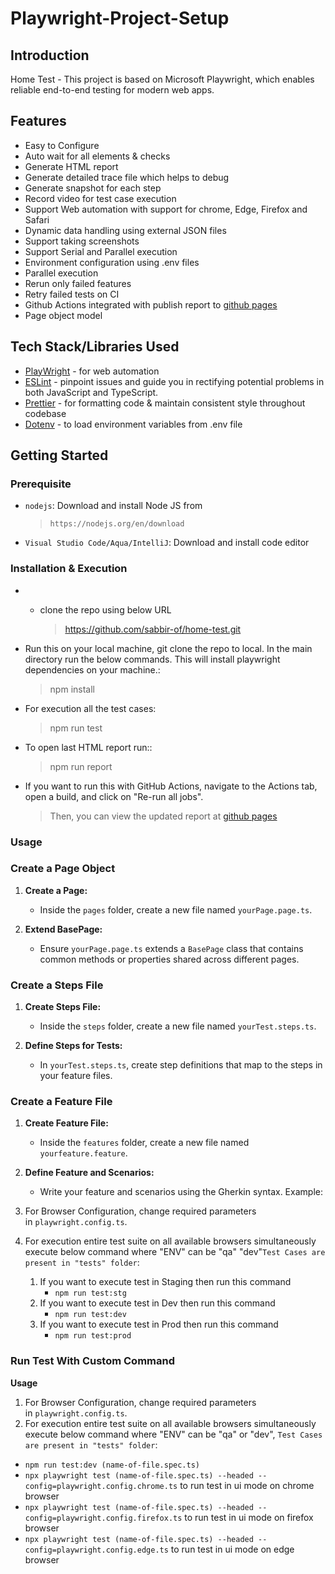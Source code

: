 <h1 text-align="center">Playwright-Project-Setup</h1>

## Introduction

Home Test - This project is based on Microsoft Playwright, which enables reliable end-to-end testing for modern web apps.


## Features

- Easy to Configure
- Auto wait for all elements & checks
- Generate HTML report
- Generate detailed trace file which helps to debug
- Generate snapshot for each step
- Record video for test case execution
- Support Web automation with support for chrome, Edge, Firefox and Safari
- Dynamic data handling using external JSON files
- Support taking screenshots
- Support Serial and Parallel execution
- Environment configuration using .env files
- Parallel execution
- Rerun only failed features
- Retry failed tests on CI
- Github Actions integrated with publish report to [github pages](https://sabbir-of.github.io/PlaywrightReport/) 
- Page object model

## Tech Stack/Libraries Used

- [PlayWright](https://playwright.dev/) - for web automation
- [ESLint](https://eslint.org/) - pinpoint issues and guide you in rectifying potential problems in both JavaScript and TypeScript.
- [Prettier](https://prettier.io/) - for formatting code & maintain consistent style throughout codebase
- [Dotenv](https://www.dotenv.org/) - to load environment variables from .env file


## Getting Started


### Prerequisite

- `nodejs`: Download and install Node JS from
  > `https://nodejs.org/en/download`
- `Visual Studio Code/Aqua/IntelliJ`: Download and install code editor

### Installation & Execution

- - clone the repo using below URL
    
    > https://github.com/sabbir-of/home-test.git
    > 
- Run this on your local machine, git clone the repo to local. In the main directory run the below commands. This will install playwright dependencies on your machine.:
    
    > npm install
    > 
- For execution all the test cases:
    
    > npm run test
    > 
- To open last HTML report run::
    
    > npm run report
    > 
- If you want to run this with GitHub Actions, navigate to the Actions tab, open a build, and click on "Re-run all jobs". 
    > Then, you can view the updated report at [github pages](https://sabbir-of.github.io/PlaywrightReport/)
    >



### Usage

### Create a Page Object

1. **Create a Page:**
   - Inside the `pages` folder, create a new file named `yourPage.page.ts`.

2. **Extend BasePage:**
   - Ensure `yourPage.page.ts` extends a `BasePage` class that contains common methods or properties shared across different pages.

### Create a Steps File

1. **Create Steps File:**
   - Inside the `steps` folder, create a new file named `yourTest.steps.ts`.

2. **Define Steps for Tests:**
   - In `yourTest.steps.ts`, create step definitions that map to the steps in your feature files.

### Create a Feature File

1. **Create Feature File:**
   - Inside the `features` folder, create a new file named `yourfeature.feature`.

2. **Define Feature and Scenarios:**
   - Write your feature and scenarios using the Gherkin syntax. Example:


1. For Browser Configuration, change required parameters in `playwright.config.ts`.
2. For execution entire test suite on all available browsers simultaneously execute below command where "ENV" can be "qa" "dev"`Test Cases are present in "tests" folder`:
    1. If you want to execute test in Staging then run this command
        - `npm run test:stg`
    2. If you want to execute test in Dev then run this command
        - `npm run test:dev`
    3. If you want to execute test in Prod then run this command
        - `npm run test:prod`


### Run Test With Custom Command

**Usage**

1. For Browser Configuration, change required parameters in `playwright.config.ts`.
2. For execution entire test suite on all available browsers simultaneously execute below command where "ENV" can be "qa" or "dev", `Test Cases are present in "tests" folder`:
- `npm run test:dev (name-of-file.spec.ts)`
- `npx playwright test (name-of-file.spec.ts) --headed --config=playwright.config.chrome.ts` to run test in ui mode on chrome browser
- `npx playwright test (name-of-file.spec.ts) --headed --config=playwright.config.firefox.ts` to run test in ui mode on firefox browser
- `npx playwright test (name-of-file.spec.ts) --headed --config=playwright.config.edge.ts` to run test in ui mode on edge browser

